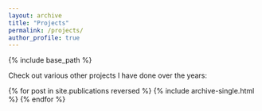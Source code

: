 ```yaml
---
layout: archive
title: "Projects"
permalink: /projects/
author_profile: true
---
```


{% include base_path %}

Check out various other projects I have done over the years:

{% for post in site.publications reversed %}
  {% include archive-single.html %}
{% endfor %}